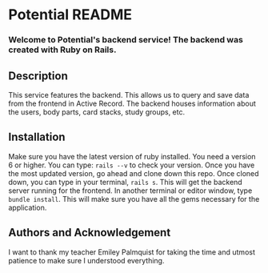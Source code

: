 # Potential README

### Welcome to Potential's backend service! The backend was created with Ruby on Rails. 

## Description 
This service features the backend. This allows us to query and save data from the frontend in Active Record. The backend houses information about the users, body parts, card stacks, study groups, etc. 

## Installation 
Make sure you have the latest version of ruby installed. You need a version 6 or higher. You can type: ```rails --v``` to check your version. 
Once you have the most updated version, go ahead and clone down this repo. Once cloned down, you can type in your terminal, 
```rails s```. This will get the backend server running for the frontend. In another terminal or editor window, type ```bundle install```. This will make sure you have all the gems necessary for the application. 

## Authors and Acknowledgement 
I want to thank my teacher Emiley Palmquist for taking the time and utmost patience to make sure I understood everything.  
